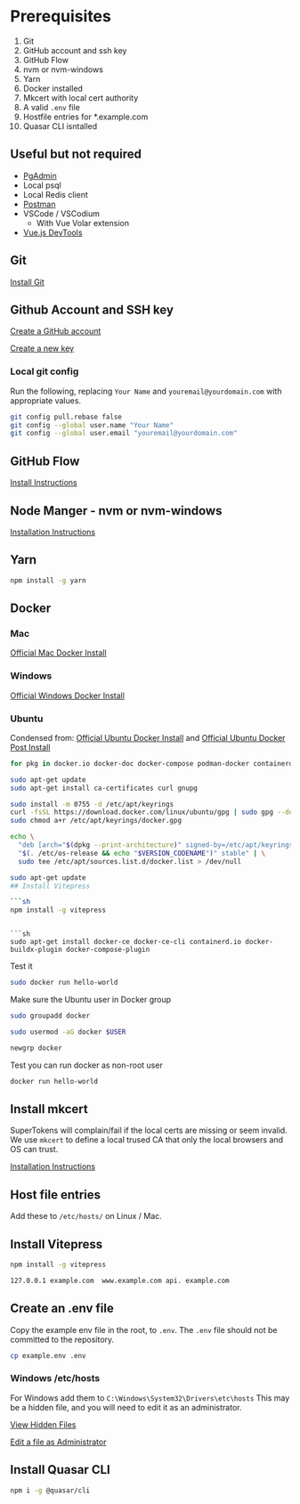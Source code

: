 # Prerequisites

1. Git
2. GitHub account and ssh key
3. GitHub Flow
4. nvm or nvm-windows
5. Yarn
4. Docker installed
5. Mkcert with local cert authority
6. A valid `.env` file
7. Hostfile entries for *.example.com
8. Quasar CLI isntalled

## Useful but not required

* [PgAdmin](https://www.pgadmin.org/download/)
* Local psql
* Local Redis client
* [Postman](https://www.postman.com/downloads/)
* VSCode / VSCodium
  * With Vue Volar extension
* [Vue.js DevTools](https://chrome.google.com/webstore/detail/vuejs-devtools/nhdogjmejiglipccpnnnanhbledajbpd)

## Git

[Install Git](https://git-scm.com/book/en/v2/Getting-Started-Installing-Git)

## Github Account and SSH key

[Create a GitHub account](https://github.com/settings/ssh/new)

[Create a new key](https://github.com/settings/ssh/new)

### Local git config

Run the following, replacing `Your Name` and `youremail@yourdomain.com` with appropriate values.

```sh
git config pull.rebase false
git config --global user.name "Your Name"
git config --global user.email "youremail@yourdomain.com"
```

## GitHub Flow

[Install Instructions](https://docs.github.com/en/get-started/quickstart/github-flow)

## Node Manger - nvm or nvm-windows

[Installation Instructions](https://www.freecodecamp.org/news/node-version-manager-nvm-install-guide/)

## Yarn

```sh
npm install -g yarn
````

## Docker

### Mac

[Official Mac Docker Install](https://docs.docker.com/desktop/install/mac-install/)

### Windows

[Official Windows Docker Install](https://docs.docker.com/desktop/install/windows-install/)

### Ubuntu 

Condensed from: 
[Official Ubuntu Docker Install](https://docs.docker.com/engine/install/ubuntu/)
and
[Official Ubuntu Docker Post Install](https://docs.docker.com/engine/install/linux-postinstall/)


```sh
for pkg in docker.io docker-doc docker-compose podman-docker containerd runc; do sudo apt-get remove $pkg; done
```

```sh
sudo apt-get update
sudo apt-get install ca-certificates curl gnupg
```

```sh
sudo install -m 0755 -d /etc/apt/keyrings
curl -fsSL https://download.docker.com/linux/ubuntu/gpg | sudo gpg --dearmor -o /etc/apt/keyrings/docker.gpg
sudo chmod a+r /etc/apt/keyrings/docker.gpg
```

```sh
echo \
  "deb [arch="$(dpkg --print-architecture)" signed-by=/etc/apt/keyrings/docker.gpg] https://download.docker.com/linux/ubuntu \
  "$(. /etc/os-release && echo "$VERSION_CODENAME")" stable" | \
  sudo tee /etc/apt/sources.list.d/docker.list > /dev/null
```

```sh
sudo apt-get update
## Install Vitepress

```sh
npm install -g vitepress
```


```

```sh
sudo apt-get install docker-ce docker-ce-cli containerd.io docker-buildx-plugin docker-compose-plugin
```

Test it

```sh
sudo docker run hello-world
```

Make sure the Ubuntu user in Docker group

```sh
sudo groupadd docker
```

```sh
sudo usermod -aG docker $USER
```

```sh
newgrp docker
```

Test you can run docker as non-root user

```sh
docker run hello-world
```

## Install mkcert

SuperTokens will complain/fail if the local certs are missing or seem invalid.
We use `mkcert` to define a local trused CA that only the local browsers and OS can trust.

[Installation Instructions](https://github.com/FiloSottile/mkcert)

## Host file entries

Add these to `/etc/hosts/` on Linux / Mac.

## Install Vitepress

```sh
npm install -g vitepress
```


```sh
127.0.0.1 example.com  www.example.com api. example.com
```

## Create an .env file

Copy the example env file in the root, to `.env`.
The `.env` file should not be committed to the repository.

```sh
cp example.env .env
```

### Windows /etc/hosts

For Windows add them to `C:\Windows\System32\Drivers\etc\hosts`
This may be a hidden file, and you will need to edit it as an administrator.

[View Hidden Files](https://answers.microsoft.com/en-us/windows/forum/all/i-dont-have-a-hosts-file/8c9f1152-25f1-4545-9e1f-acc028e9e018)

[Edit a file as Administrator](https://answers.microsoft.com/en-us/windows/forum/all/cannot-save-hosts-file-as-it-says-i-do-not-have/c3016440-8b68-4268-81d7-d9ff184a15eb)

## Install Quasar CLI

```sh
npm i -g @quasar/cli
```
